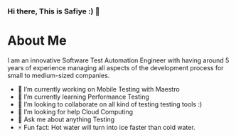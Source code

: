 ### Hi there, This is Safiye :) 👋




 # About Me

   I am an innovative Software Test Automation Engineer with having around 5 years of experience managing all aspects of the development process for small to medium-sized companies.

- 🔭 I’m currently working on Mobile Testing with Maestro
- 🌱 I’m currently learning Performance Testing
- 👯 I’m looking to collaborate on all kind of testing testing tools :) 
- 🤔 I’m looking for help Cloud Computing
- 💬 Ask me about anything Testing
- ⚡ Fun fact: Hot water will turn into ice faster than cold water.

